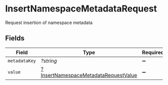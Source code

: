 # InsertNamespaceMetadataRequest

Request insertion of namespace metadata


## Fields

| Field                                                                                              | Type                                                                                               | Required                                                                                           | Description                                                                                        |
| -------------------------------------------------------------------------------------------------- | -------------------------------------------------------------------------------------------------- | -------------------------------------------------------------------------------------------------- | -------------------------------------------------------------------------------------------------- |
| `metadataKey`                                                                                      | *?string*                                                                                          | :heavy_minus_sign:                                                                                 | N/A                                                                                                |
| `value`                                                                                            | [?InsertNamespaceMetadataRequestValue](../../models/shared/InsertNamespaceMetadataRequestValue.md) | :heavy_minus_sign:                                                                                 | N/A                                                                                                |